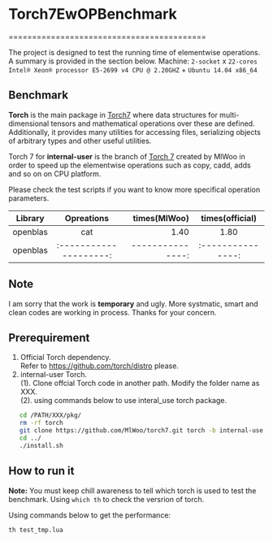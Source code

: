 
# Torch7EwOPBenchmark
==========================================

The project is designed to test the running time of elementwise operations. A summary is provided in the section below.
Machine: `2-socket` x `22-cores Intel® Xeon® processor E5-2699 v4 CPU @ 2.20GHZ` + `Ubuntu 14.04 x86_64`

## Benchmark

__Torch__ is the main package in [Torch7](http://torch.ch) where data
structures for multi-dimensional tensors and mathematical operations
over these are defined. Additionally, it provides many utilities for
accessing files, serializing objects of arbitrary types and other
useful utilities.

Torch 7 for __internal-user__ is the branch of [Torch 7](https://github.com/MlWoo/torch7)
created by MlWoo in order to speed up the elementwise operations such as copy, cadd, adds
and so on on CPU platform.

Please check the test scripts if you want to know more specifical operation parameters.


|  Library      |      Opreations      |   times(MlWoo)  | times(official) |
|:-------------:|:--------------------:| ---------------:|:---------------:|
| openblas      |      cat             |     1.40        |      1.80       |
| openblas      |:--------------------:| ---------------:|:---------------:|


## Note
I am sorry that the work is __temporary__ and ugly. More systmatic, smart and clean codes are working in process. Thanks for your concern.

## Prerequirement 

1.  Official Torch dependency.  
  Refer to https://github.com/torch/distro please.  
2.  internal-user Torch.      
   (1). Clone offcial Torch code in another path. Modify the folder name as XXX.  
   (2). using commands below to use interal_use torch package.
   ```bash
      cd /PATH/XXX/pkg/
      rm -rf torch
      git clone https://github.com/MlWoo/torch7.git torch -b internal-use
      cd ../
      ./install.sh
   ```

## How to run it

__**Note**:__ You must keep chill awareness to tell which torch is used to test the benchmark. Using `which th` to check the versrion of torch.

Using commands below to get the performance:
```bash 
th test_tmp.lua
```
